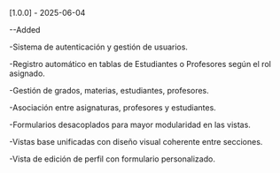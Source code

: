 [1.0.0] - 2025-06-04

--Added

-Sistema de autenticación y gestión de usuarios.

-Registro automático en tablas de Estudiantes o Profesores según el rol asignado.

-Gestión de grados, materias, estudiantes, profesores.

-Asociación entre asignaturas, profesores y estudiantes.

-Formularios desacoplados para mayor modularidad en las vistas.

-Vistas base unificadas con diseño visual coherente entre secciones.

-Vista de edición de perfil con formulario personalizado.